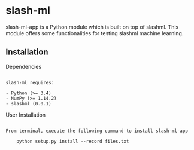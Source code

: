slash-ml
============

slash-ml-app is a Python module which is built on top of slashml. This module offers some functionalities for testing slashml machine learning.

Installation
------------

Dependencies
~~~~~~~~~~~~

slash-ml requires:

- Python (>= 3.4)
- NumPy (>= 1.14.2)
- slashml (0.0.1)
~~~~~~~~~~~~~~~~~

User Installation
~~~~~~~~~~~~~~~~~

From terminal, execute the following command to install slash-ml-app

    python setup.py install --record files.txt
